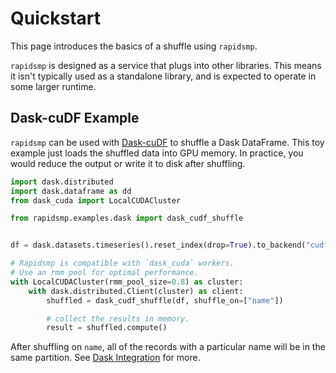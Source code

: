 # Quickstart

This page introduces the basics of a shuffle using `rapidsmp`.

`rapidsmp` is designed as a service that plugs into other libraries. This means
it isn't typically used as a standalone library, and is expected to operate in
some larger runtime.

## Dask-cuDF Example

`rapidsmp` can be used with [Dask-cuDF] to shuffle a Dask DataFrame. This toy
example just loads the shuffled data into GPU memory. In practice, you would
reduce the output or write it to disk after shuffling.

```python
import dask.distributed
import dask.dataframe as dd
from dask_cuda import LocalCUDACluster

from rapidsmp.examples.dask import dask_cudf_shuffle


df = dask.datasets.timeseries().reset_index(drop=True).to_backend("cudf")

# Rapidsmp is compatible with `dask_cuda` workers.
# Use an rmm pool for optimal performance.
with LocalCUDACluster(rmm_pool_size=0.8) as cluster:
    with dask.distributed.Client(cluster) as client:
        shuffled = dask_cudf_shuffle(df, shuffle_on=["name"])

        # collect the results in memory.
        result = shuffled.compute()
```

After shuffling on `name`, all of the records with a particular name will be in
the same partition. See [Dask Integration](#api-integration-dask) for more.

[Dask-cuDF]: https://docs.rapids.ai/api/dask-cudf/stable/
